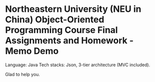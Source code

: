 # Northeastern University (NEU in China) Object-Oriented Programming Course Final Assignments and Homework - Memo Demo

Language: Java
Tech stacks: Json, 3-tier architecture (MVC included).

Glad to help you.
